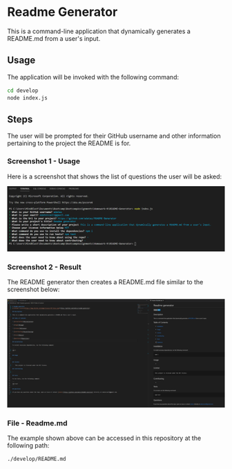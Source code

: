 # Readme Generator

This is a command-line application that dynamically generates a README.md from a user's input. 

## Usage
The application will be invoked with the following command:

```sh
cd develop
node index.js
```

## Steps
The user will be prompted for their GitHub username and other information pertaining to the project the README is for.

### Screenshot 1 - Usage
Here is a screenshot that shows the list of questions the user will be asked:

![Usage](Images\Screenshot-1.PNG)


### Screenshot 2 - Result

The README generator then creates a README.md file similar to the screenshot below:

![Result](Images\Screenshot-3.PNG)

### File - Readme.md

The example shown above can be accessed in this repository at the following path:
```sh
./develop/README.md
```